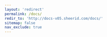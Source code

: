 ```yaml
---
layout: 'redirect'
permalink: /docs/
redir_to: 'http://docs-v05.sheerid.com/docs/'
sitemap: false
nav_exclude: true
---
```

